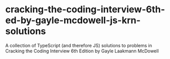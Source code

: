 # cracking-the-coding-interview-6th-ed-by-gayle-mcdowell-js-krn-solutions

A collection of TypeScript (and therefore JS) solutions to problems in Cracking the Coding Interview 6th Edition by Gayle Laakmann McDowell
